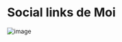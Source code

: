 # Social links de Moi
![image](https://github.com/sitesafemoi/social-links-moi/assets/128161888/81f8dde1-8235-4f19-b790-4a60cef8927f)



